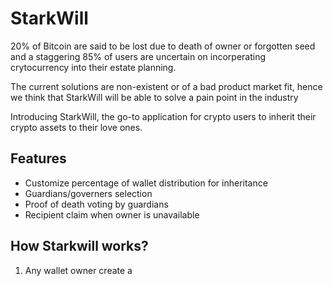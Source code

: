 
# StarkWill 

20% of Bitcoin are said to be lost due to death of owner or forgotten seed and a staggering 85% of users are uncertain on incorperating crytocurrency into their estate planning.

The current solutions are non-existent or of a bad product market fit, hence we think that StarkWill will be able to solve a pain point in the industry

Introducing StarkWill, the go-to application for crypto users to inherit their crypto assets to their love ones.

## Features

- Customize percentage of wallet distribution for inheritance
- Guardians/governers selection
- Proof of death voting by guardians
- Recipient claim when owner is unavailable

## How Starkwill works?

1. Any wallet owner create a
